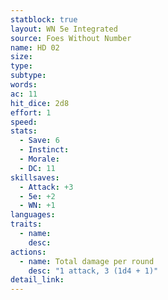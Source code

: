 ```yaml
---
statblock: true
layout: WN 5e Integrated
source: Foes Without Number
name: HD 02
size: 
type: 
subtype: 
words: 
ac: 11
hit_dice: 2d8
effort: 1
speed: 
stats:
  - Save: 6
  - Instinct: 
  - Morale:
  - DC: 11
skillsaves:
  - Attack: +3
  - 5e: +2
  - WN: +1
languages: 
traits:
  - name: 
    desc: 
actions:
  - name: Total damage per round
    desc: "1 attack, 3 (1d4 + 1)"
detail_link: 
---
```


